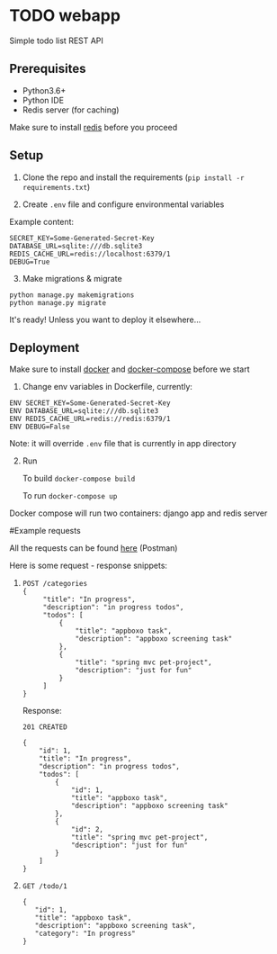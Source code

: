 # TODO webapp
Simple todo list REST API

## Prerequisites
* Python3.6+
* Python IDE
* Redis server (for caching)


Make sure to install [redis](https://redis.io/topics/quickstart) before you proceed

## Setup
1. Clone the repo and install the requirements 
(```pip install -r requirements.txt```)

2. Create ```.env``` file and configure environmental variables

Example content:
``` 
SECRET_KEY=Some-Generated-Secret-Key
DATABASE_URL=sqlite:///db.sqlite3
REDIS_CACHE_URL=redis://localhost:6379/1
DEBUG=True
```

3. Make migrations & migrate
```
python manage.py makemigrations
python manage.py migrate
```

It's ready! Unless you want to deploy it elsewhere...

## Deployment

Make sure to install [docker](https://docs.docker.com/engine/install/) and [docker-compose](https://docs.docker.com/compose/install/) before we start

1. Change env variables in Dockerfile, currently:

```
ENV SECRET_KEY=Some-Generated-Secret-Key
ENV DATABASE_URL=sqlite:///db.sqlite3
ENV REDIS_CACHE_URL=redis://redis:6379/1
ENV DEBUG=False
```

Note: it will override ```.env``` file that is currently in app directory

2. Run
 
    To build ```docker-compose build``` 

    To run ```docker-compose up```

Docker compose will run two containers: django app and redis server


#Example requests

All the requests can be found [here](https://www.getpostman.com/collections/76c181d50423507a0174) (Postman)

Here is some request - response snippets:

1. ```
   POST /categories
   {
        "title": "In progress",
        "description": "in progress todos",
        "todos": [
            {
                "title": "appboxo task",
                "description": "appboxo screening task"
            },
            {
                "title": "spring mvc pet-project",
                "description": "just for fun"
            }
        ]
   }
   ```
    Response:
    ```
    201 CREATED
    
    {
        "id": 1,
        "title": "In progress",
        "description": "in progress todos",
        "todos": [
            {
                "id": 1,
                "title": "appboxo task",
                "description": "appboxo screening task"
            },
            {
                "id": 2,
                "title": "spring mvc pet-project",
                "description": "just for fun"
            }
        ]
    }
    ```

2. ```
   GET /todo/1
   
   {
      "id": 1,
      "title": "appboxo task",
      "description": "appboxo screening task",
      "category": "In progress"
   }
   ```